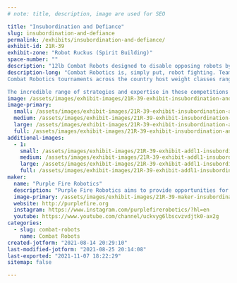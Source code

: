 ```yaml
---
# note: title, description, image are used for SEO

title: "Insubordination and Defiance"
slug: insubordination-and-defiance
permalink: /exhibits/insubordination-and-defiance/
exhibit-id: 21R-39
exhibit-zone: "Robot Ruckus (Spirit Building)"
space-number: ""
description: "12lb Combat Robots designed to disable opposing robots by imparting mechanical damage."
description-long: "Combat Robotics is, simply put, robot fighting. Teams develop and compete robotic solutions to disable their opponent by imparting mechanical damage. However, robots must also have the durability to survive the damage from the opposing robot. Matches are generally one vs. one and last three minutes but may end sooner if one robot disables the other. If both robots are functional at the end of the match, a panel of judges will decide the winner.
Combat Robotics tournaments across the country host weight classes ranging from 150 grams to 250lbs. Most events usually have similar but not identical rulesets, as organizers implement changes to fit their particular arena and venue. Such events are generally open to all competitors regardless of their experience level, resulting in competitor experience ranging from middle school students to teams of professional, experienced engineers. For these reasons and more, competitions consistently provide a challenging, information-rich learning environment to all who attend. The National Robotics League (NRL) hosts standardized tournaments on a national and regional level for 15lb robots. Each event sponsored by the NRL follows standard guidelines and specifications and is open to only scholastic teams.

The incredible range of strategies and expertise in these competitions results in a constantly changing competition field where the top designs are adaptable and wildly different from season to season. These two bots are our entry from Florida Polytechnic University."
image: /assets/images/exhibit-images/21R-39-exhibit-insubordination-and-defiance-unknown1-large.png
image-primary: 
  small: /assets/images/exhibit-images/21R-39-exhibit-insubordination-and-defiance-unknown1-small.png
  medium: /assets/images/exhibit-images/21R-39-exhibit-insubordination-and-defiance-unknown1-medium.png
  large: /assets/images/exhibit-images/21R-39-exhibit-insubordination-and-defiance-unknown1-large.png
  full: /assets/images/exhibit-images/21R-39-exhibit-insubordination-and-defiance-unknown1-full.png
additional-images: 
  - 1:
    small: /assets/images/exhibit-images/21R-39-exhibit-addl1-insubordination-and-defiance-unknown2-small.png
    medium: /assets/images/exhibit-images/21R-39-exhibit-addl1-insubordination-and-defiance-unknown2-medium.png
    large: /assets/images/exhibit-images/21R-39-exhibit-addl1-insubordination-and-defiance-unknown2-large.png
    full: /assets/images/exhibit-images/21R-39-exhibit-addl1-insubordination-and-defiance-unknown2-full.png
maker: 
  name: "Purple Fire Robotics"
  description: "Purple Fire Robotics aims to provide opportunities for Florida Polytechnic University&#039;s students to excel, innovate, and learn robotics while providing an environment to thrive in mechanics, electronics, and computer science. There are 7 sections within the Purple Fire Robotics Club: Combat, VEX U, Research & Development, Outreach, Fundraising, Events, and 250 Pound."
  image-primary: /assets/images/exhibit-images/21R-39-maker-insubordination-and-defiance-pf-logo-white-01-medium.png
  website: http://purplefire.org
  instagram: https://www.instagram.com/purplefirerobotics/?hl=en
  youtube: https://www.youtube.com/channel/uckvyg6lbscvzvdjtk0-ax2g
categories: 
  - slug: combat-robots
    name: Combat Robots
created-jotform: "2021-08-14 20:29:10"
last-modified-jotform: "2021-08-25 20:14:08"
last-exported: "2021-11-07 18:22:29"
sitemap: false

---
```

